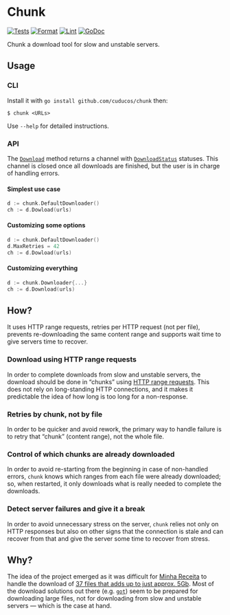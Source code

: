# Chunk

[![Tests](https://github.com/cuducos/chunk/actions/workflows/tests.yaml/badge.svg)](https://github.com/cuducos/chunk/actions/workflows/tests.yaml)
[![Format](https://github.com/cuducos/chunk/actions/workflows/gofmt.yaml/badge.svg)](https://github.com/cuducos/chunk/actions/workflows/gofmt.yaml)
[![Lint](https://github.com/cuducos/chunk/actions/workflows/golint.yaml/badge.svg)](https://github.com/cuducos/chunk/actions/workflows/golint.yaml)
[![GoDoc](https://godoc.org/github.com/cuducos/chunk?status.svg)](https://godoc.org/github.com/cuducos/chunk)

Chunk a download tool for slow and unstable servers.

## Usage

### CLI

Install it with `go install github.com/cuducos/chunk` then:

```console
$ chunk <URLs>
```

Use `--help` for detailed instructions.

### API

The [`Download`](https://pkg.go.dev/github.com/cuducos/chunk#Download) method returns a channel with [`DownloadStatus`](https://pkg.go.dev/github.com/cuducos/chunk#DownloadStatus) statuses. This channel is closed once all downloads are finished, but the user is in charge of handling errors.

#### Simplest use case

```go
d := chunk.DefaultDownloader()
ch := d.Dowload(urls)
```

#### Customizing some options

```go
d := chunk.DefaultDownloader()
d.MaxRetries = 42
ch := d.Dowload(urls)
```

#### Customizing everything

```go
d := chunk.Downloader{...}
ch := d.Download(urls)
```

## How?

It uses HTTP range requests, retries per HTTP request (not per file), prevents re-downloading the same content range and supports wait time to give servers time to recover.

### Download using HTTP range requests

In order to complete downloads from slow and unstable servers, the download should be done in “chunks” using [HTTP range requests](https://developer.mozilla.org/en-US/docs/Web/HTTP/Range_requests). This does not rely on long-standing HTTP connections, and it makes it predictable the idea of how long is too long for a non-response.

### Retries by chunk, not by file

In order to be quicker and avoid rework, the primary way to handle failure is to retry that “chunk” (content range), not the whole file.

### Control of which chunks are already downloaded

In order to avoid re-starting from the beginning in case of non-handled errors, `chunk` knows which ranges from each file were already downloaded; so, when restarted, it only downloads what is really needed to complete the downloads.

### Detect server failures and give it a break

In order to avoid unnecessary stress on the server, `chunk` relies not only on HTTP responses but also on other signs that the connection is stale and can recover from that and give the server some time to recover from stress.

## Why?

The idea of the project emerged as it was difficult for [Minha Receita](https://github.com/cuducos/minha-receita) to handle the download of [37 files that adds up to just approx. 5Gb](https://www.gov.br/receitafederal/pt-br/assuntos/orientacao-tributaria/cadastros/consultas/dados-publicos-cnpj). Most of the download solutions out there (e.g. [`got`](https://github.com/melbahja/got)) seem to be prepared for downloading large files, not for downloading from slow and unstable servers — which is the case at hand.

